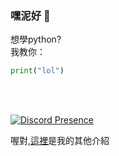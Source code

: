 ### 嘿泥好 👋

想學python?</br>
我教你：</br>
```py
print("lol")
```
</br></br>

[![Discord Presence](https://lanyard.cnrad.dev/api/851062442330816522)](https://discord.com/users/851062442330816522)

喔對,[這裡](https://hansnana.xyz)是我的其他介紹

